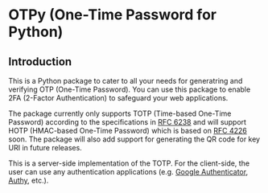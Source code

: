 # OTPy (One-Time Password for Python)

## Introduction

This is a Python package to cater to all your needs for generatring and verifying OTP (One-Time Password). You can use this package to enable 2FA (2-Factor Authentication) to safeguard your web applications.

The package currently only supports TOTP (Time-based One-Time Password) according to the specifications in [RFC 6238](https://tools.ietf.org/html/rfc6238) and will support HOTP (HMAC-based One-Time Password) which is based on [RFC 4226](https://tools.ietf.org/html/rfc4226) soon. The package will also add support for generating the QR code for key URI in future releases.

This is a server-side implementation of the TOTP. For the client-side, the user can use any authentication applications (e.g. [Google Authenticator](https://play.google.com/store/apps/details?id=com.google.android.apps.authenticator2&hl=en_SG), [Authy](https://authy.com/), etc.).

